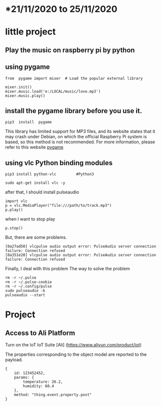   # *21/11/2020 to 25/11/2020
  # little project

## Play the music on raspberry pi by python

##  using pygame
```
from  pygame import mixer  # Load the popular external library 

mixer.init()
mixer.music.load('e:/LOCAL/music/love.mp3')
mixer.music.play()
```

## install the pygame library before you use it.
```
pip3  install  pygame
```

This library has limited support for MP3 files, and its website states that it may crash under Debian, on which the official Raspberry Pi system is based, so this method is not recommended. For more information, please refer to this website [pygame](http://www.pygame.org/docs/ref/music.html)

## using vlc Python binding modules
```
pip3 install python-vlc         #Python3
```
```
sudo apt-get install vlc -y  
```
after that, I should install pulseaudio
```
import vlc
p = vlc.MediaPlayer("file:///path/to/track.mp3")
p.play()
```
when I want to stop play
```
p.stop()
```

But, there are some problems.
```
[0a27ad50] vlcpulse audio output error: PulseAudio server connection failure: Connection refused
[0a351e20] vlcpulse audio output error: PulseAudio server connection failure: Connection refused
```
Finally, I deal with this problem
The way to solve the problem
```
rm -r ~/.pulse
rm -r ~/.pulse-cookie
rm -r ~/.config/pulse
sudo pulseaudio -k
pulseaudio --start
```

# Project
## Access to Ali Platform

Turn on the IoT IoT Suite [Ali] (https://www.aliyun.com/product/iot) 

The properties corresponding to the object model are reported to the payload.
```
{
    id: 123452452,
    params: {
        temperature: 26.2,
        humidity: 60.4
    },
    method: "thing.event.property.post"
}
```
